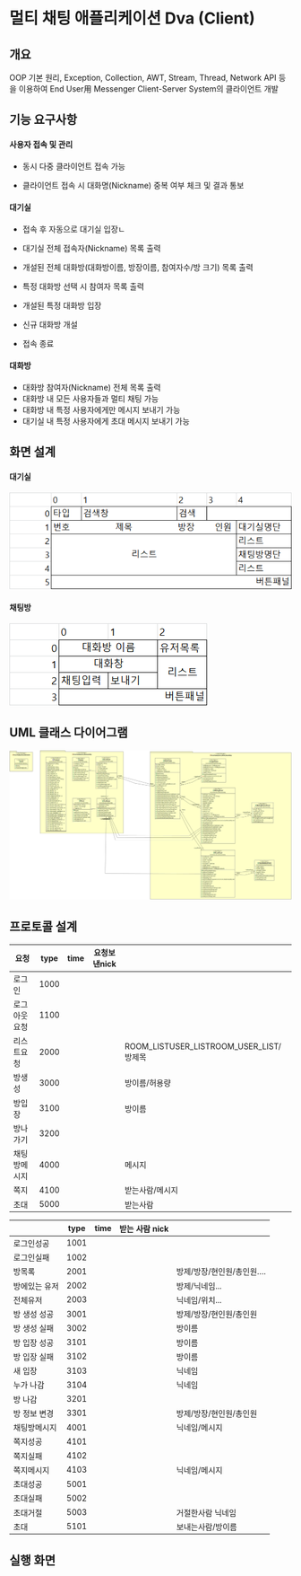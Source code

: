 # 멀티 채팅 애플리케이션 Dva (Client)

## 개요
OOP 기본 원리, Exception, Collection, AWT, Stream, Thread, Network API 등을 이용하여 End User用 Messenger Client-Server System의 클라이언트 개발



## 기능 요구사항

#### 사용자 접속 및 관리

* 동시 다중 클라이언트 접속 가능

* 클라이언트 접속 시 대화명(Nickname) 중복 여부 체크 및 결과 통보

#### 대기실

* 접속 후 자동으로 대기실 입장ㄴ

* 대기실 전체 접속자(Nickname) 목록 출력

* 개설된 전체 대화방(대화방이름, 방장이름, 참여자수/방 크기) 목록 출력

* 특정 대화방 선택 시 참여자 목록 출력

* 개설된 특정 대화방 입장

* 신규 대화방 개설

* 접속 종료

####  대화방

- 대화방 참여자(Nickname) 전체 목록 출력
- 대화방 내 모든 사용자들과 멀티 채팅 가능
- 대화방 내 특정 사용자에게만 메시지 보내기 가능
- 대기실 내 특정 사용자에게 초대 메시지 보내기 가능



## 화면 설계

#### 대기실

![](https://github.com/uyk/HanaTI_Workspace/blob/new/Project_DVA_Client/img/UI_waitingRoom.png?raw=true)



#### 채팅방

![](https://github.com/uyk/HanaTI_Workspace/blob/new/Project_DVA_Client/img/UI_chatingRoom.png?raw=true)



## UML 클래스 다이어그램

![](https://github.com/uyk/HanaTI_Workspace/blob/new/Project_DVA_Client/img/dva_client_uml.jpg?raw=true)

## 프로토콜 설계

| 요청         | type | time | 요청보낸nick |                                         |
| ------------ | ---- | ---- | ------------ | --------------------------------------- |
| 로그인       | 1000 |      |              |                                         |
| 로그아웃요청 | 1100 |      |              |                                         |
| 리스트요청   | 2000 |      |              | ROOM_LISTUSER_LISTROOM_USER_LIST/방제목 |
| 방생성       | 3000 |      |              | 방이름/허용량                           |
| 방입장       | 3100 |      |              | 방이름                                  |
| 방나가기     | 3200 |      |              |                                         |
| 채팅방메시지 | 4000 |      |              | 메시지                                  |
| 쪽지         | 4100 |      |              | 받는사람/메시지                         |
| 초대         | 5000 |      |              | 받는사람                                |



|               | type | time | 받는 사람 nick |                           |
| ------------- | ---- | ---- | -------------- | ------------------------- |
| 로그인성공    | 1001 |      |                |                           |
| 로그인실패    | 1002 |      |                |                           |
| 방목록        | 2001 |      |                | 방제/방장/현인원/총인원…. |
| 방에있는 유저 | 2002 |      |                | 방제/닉네임...            |
| 전체유저      | 2003 |      |                | 닉네임/위치...            |
| 방 생성 성공  | 3001 |      |                | 방제/방장/현인원/총인원   |
| 방 생성 실패  | 3002 |      |                | 방이름                    |
| 방 입장 성공  | 3101 |      |                | 방이름                    |
| 방 입장 실패  | 3102 |      |                | 방이름                    |
| 새 입장       | 3103 |      |                | 닉네임                    |
| 누가 나감     | 3104 |      |                | 닉네임                    |
| 방 나감       | 3201 |      |                |                           |
| 방 정보 변경  | 3301 |      |                | 방제/방장/현인원/총인원   |
| 채팅방메시지  | 4001 |      |                | 닉네임/메시지             |
| 쪽지성공      | 4101 |      |                |                           |
| 쪽지실패      | 4102 |      |                |                           |
| 쪽지메시지    | 4103 |      |                | 닉네임/메시지             |
| 초대성공      | 5001 |      |                |                           |
| 초대실패      | 5002 |      |                |                           |
| 초대거절      | 5003 |      |                | 거절한사람 닉네임         |
| 초대          | 5101 |      |                | 보내는사람/방이름         |

## 실행 화면

